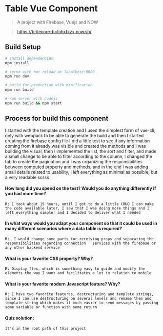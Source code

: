# Table Vue Component

> A project with Firebase, Vuejs and NOW

> https://britecore-bcfohxfkzx.now.sh/

## Build Setup

``` bash
# install dependencies
npm install

# serve with hot reload at localhost:8080
npm run dev

# build for production with minification
npm run build

# run server with nodejs
npm run build && npm start
```

## Process for build this component


I started with the template creation and I used the simplest form of vue-cli, only with webpack to be able to generate the build and then I started creating the firebase config file I did a little test to see if any information coming from it already was visible and created the methods and I was building the visual, then I implemented the list, the sort and filter, and made a small change to be able to filter according to the column, I changed the tab to create the pagination and I was organizing the responsibilities between computed property and methods, and in the end I was adding small details related to usability, I left everything as minimal as possible, but a very readable scsss


#### How long did you spend on the test? Would you do anything differently if you had more time?

```R: I took about 15 hours, until I got to do a little CRUD I can make the code available later, I saw that I was doing more things and I left everything simpler and I decided to deliver what I needed```

#### In what ways would you adapt your component so that it could be used in many different scenarios where a data table is required?

```R:  I would change some parts for receiving props and separating the responsibilities regarding connection 	services with the firebase or any other backend service```

#### What is your favorite CSS property? Why?

```R: Display flex, which is something easy to guide and modify the elements the way I want and facilitates a lot in relation to mobile```

#### What is your favorite modern Javascript feature? Why?

```R: I have two favorite features, destructuring and template strings, since I can use destructuring on several levels and rename them and template string which makes it much easier to send messages by passing some variable or function with some return```

#### Quiz solution:

`It's in the root path of this project`
